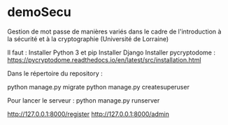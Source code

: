 # demoSecu
Gestion de mot  passe de manières variés dans le cadre de l'introduction à la sécurité et à la cryptographie (Université de Lorraine)


Il faut : 
Installer Python 3 et pip
Installer Django
Installer pycryptodome : https://pycryptodome.readthedocs.io/en/latest/src/installation.html

Dans le répertoire du repository :

  python manage.py migrate
  python manage.py createsuperuser
  
Pour lancer le serveur :
  python manage.py runserver
 
 http://127.0.0.1:8000/register
 http://127.0.0.1:8000/admin

